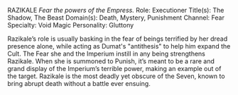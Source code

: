 RAZIKALE _Fear the powers of the Empress._ Role: Executioner Title(s): The Shadow, The Beast Domain(s): Death, Mystery, Punishment Channel: Fear Specialty: Void Magic Personality: Gluttony

Razikale’s role is usually basking in the fear of beings terrified by her dread presence alone, while acting as Dumat's "antithesis" to help him expand the Cult. The Fear she and the Imperium instill in any being strengthens Razikale. When she is summoned to Punish, it’s meant to be a rare and grand display of the Imperium’s terrible power, making an example out of the target. Razikale is the most deadly yet obscure of the Seven, known to bring abrupt death without a battle ever ensuing.